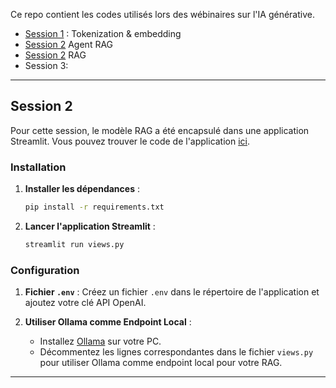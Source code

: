 Ce repo contient les codes utilisés lors des wébinaires sur l'IA générative.

-  [Session 1](https://github.com/KamilaKare/Masterclass/blob/main/Masterclass_1.ipynb) : Tokenization & embedding
-  [Session 2](https://github.com/KamilaKare/Masterclass/blob/main/Notebook_Masterclass_2.ipynb) Agent RAG
-  [Session 2](https://github.com/KamilaKare/Masterclass/blob/main/views.py)  RAG
-  Session 3:

---

## Session 2

Pour cette session, le modèle RAG a été encapsulé dans une application Streamlit. Vous pouvez trouver le code de l'application [ici](https://github.com/KamilaKare/Masterclass/blob/main/views.py).

### Installation

1. **Installer les dépendances** :
   ```bash
   pip install -r requirements.txt
   ```

2. **Lancer l'application Streamlit** :
   ```bash
   streamlit run views.py
   ```

### Configuration

1. **Fichier `.env`** :
   Créez un fichier `.env` dans le répertoire de l'application et ajoutez votre clé API OpenAI.

2. **Utiliser Ollama comme Endpoint Local** :
   - Installez [Ollama](https://ollama.com/) sur votre PC.
   - Décommentez les lignes correspondantes dans le fichier `views.py` pour utiliser Ollama comme endpoint local pour votre RAG.

---

